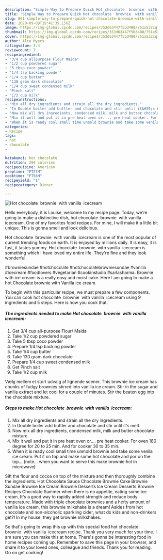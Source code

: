 ```yaml
---
description: "Simple Way to Prepare Quick Hot chocolate  brownie  with vanilla  icecream"
title: "Simple Way to Prepare Quick Hot chocolate  brownie  with vanilla  icecream"
slug: 861-simple-way-to-prepare-quick-hot-chocolate-brownie-with-vanilla-icecream
date: 2020-09-09T19:41:39.156Z
image: https://img-global.cpcdn.com/recipes/353d63447f5b3480/751x532cq70/hot-chocolate-brownie-with-vanilla-icecream-recipe-main-photo.jpg
thumbnail: https://img-global.cpcdn.com/recipes/353d63447f5b3480/751x532cq70/hot-chocolate-brownie-with-vanilla-icecream-recipe-main-photo.jpg
cover: https://img-global.cpcdn.com/recipes/353d63447f5b3480/751x532cq70/hot-chocolate-brownie-with-vanilla-icecream-recipe-main-photo.jpg
author: Alta Myers
ratingvalue: 3.4
reviewcount: 7
recipeingredient:
- "3/4 cup allpurpose Flour Maida"
- "1/2 cup powdered sugar"
- "5 tbsp coco powder"
- "1/4 tsp backing powder"
- "1/4 cup butter"
- "130 gram dark chocolate"
- "1/4 cup sweet condensed milk"
- "Pinch salt"
- "1/2 cup milk"
recipeinstructions:
- "Mix all dry ingredients and strain all the dry ingredients."
- "In Double boiler add buttler and chocolate and stir until it&#39;s melt."
- "Now mix all dry ingredients, condensed milk, milk and butter chocolate mixture."
- "Mix it well and put it in pre heat oven or.... pre heat cooker. For oven 180 degree for 20 to 25 min. And for cooker 30 to 35 min."
- "When it is ready cool small time unmold brownie and take some venila ice cream. Put it on top and make some hot chocolate and por on the top....(note... when you want to serve this make brownie hot in microwave)"
categories:
- Recipe
tags:
- hot
- chocolate
- 

katakunci: hot chocolate  
nutrition: 294 calories
recipecuisine: American
preptime: "PT27M"
cooktime: "PT56M"
recipeyield: "1"
recipecategory: Dinner

---
```



![Hot chocolate  brownie  with vanilla  icecream](https://img-global.cpcdn.com/recipes/353d63447f5b3480/751x532cq70/hot-chocolate-brownie-with-vanilla-icecream-recipe-main-photo.jpg)

Hello everybody, it is Louise, welcome to my recipe page. Today, we're going to make a distinctive dish, hot chocolate  brownie  with vanilla  icecream. One of my favorites food recipes. For mine, I will make it a little bit unique. This is gonna smell and look delicious.

Hot chocolate  brownie  with vanilla  icecream is one of the most popular of current trending foods on earth. It is enjoyed by millions daily. It is easy, it is fast, it tastes yummy. Hot chocolate  brownie  with vanilla  icecream is something which I have loved my entire life. They're fine and they look wonderful.

#browniesundae #hotchocolate #hotchocolatebrowniesundae #vanilla #icecream #foodlovers #vegetarian #cookinstudio #sarlasharma. Brownie with ice cream: is a really easy and moist cake. Here I am going to make a hot Chocolate brownie with Vanilla ice cream.


To begin with this particular recipe, we must prepare a few components. You can cook hot chocolate  brownie  with vanilla  icecream using 9 ingredients and 5 steps. Here is how you cook that.

<!--inarticleads1-->

##### The ingredients needed to make Hot chocolate  brownie  with vanilla  icecream:

1. Get 3/4 cup all-purpose Flour/ Maida
1. Take 1/2 cup powdered sugar
1. Take 5 tbsp coco powder
1. Prepare 1/4 tsp backing powder
1. Take 1/4 cup butter
1. Take 130 gram dark chocolate
1. Prepare 1/4 cup sweet condensed milk
1. Get Pinch salt
1. Take 1/2 cup milk


Vælg mellem et stort udvalg af lignende scener. This brownie ice cream has chunks of fudgy brownies stirred into vanilla ice cream. Stir in the sugar and vanilla extract and let cool for a couple of minutes. Stir the beaten egg into the chocolate mixture. 

<!--inarticleads2-->

##### Steps to make Hot chocolate  brownie  with vanilla  icecream:

1. Mix all dry ingredients and strain all the dry ingredients.
1. In Double boiler add buttler and chocolate and stir until it&#39;s melt.
1. Now mix all dry ingredients, condensed milk, milk and butter chocolate mixture.
1. Mix it well and put it in pre heat oven or.... pre heat cooker. For oven 180 degree for 20 to 25 min. And for cooker 30 to 35 min.
1. When it is ready cool small time unmold brownie and take some venila ice cream. Put it on top and make some hot chocolate and por on the top....(note... when you want to serve this make brownie hot in microwave)


Sift the flour and cocoa on top of the mixture and then thoroughly combine the ingredients. Hot Chocolate Sauce Chocolate Brownie Cake Brownie Sundae Brownie Ice Cream Brownie Desserts Ice Cream Desserts Brownie Recipes Chocolate Summer when there is no appetite, eating some ice cream, It&#39;s a good way to rapidly added strength and reduce body temperature. Made with triple chocolate brownies and a hefty amount of vanilla ice cream, this brownie milkshake is a dream! Asides from hot chocolate and non-alcoholic sparkling cider, what do kids and non-drinkers get?! In my house, they get brownie milkshakes. 

So that's going to wrap this up with this special food hot chocolate  brownie  with vanilla  icecream recipe. Thank you very much for your time. I am sure you can make this at home. There's gonna be interesting food in home recipes coming up. Remember to save this page in your browser, and share it to your loved ones, colleague and friends. Thank you for reading. Go on get cooking!
